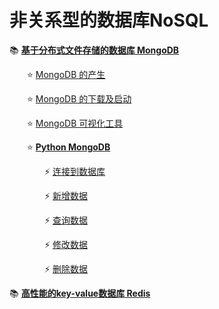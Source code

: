 # 非关系型的数据库NoSQL
  
📚 **[基于分布式文件存储的数据库 MongoDB](#-基于分布式文件存储的数据库-mongoDB)**
  
&emsp;&emsp;⭐ [MongoDB 的产生](#)
  
&emsp;&emsp;⭐ [MongoDB 的下载及启动](#)
  
&emsp;&emsp;⭐ [MongoDB 可视化工具](#)
  
&emsp;&emsp;⭐ **[Python MongoDB](#)**
  
&emsp;&emsp;&emsp;&emsp;⚡ [连接到数据库](#)
  
&emsp;&emsp;&emsp;&emsp;⚡ [新增数据](#)
  
&emsp;&emsp;&emsp;&emsp;⚡ [查询数据](#)
  
&emsp;&emsp;&emsp;&emsp;⚡ [修改数据](#)
  
&emsp;&emsp;&emsp;&emsp;⚡ [删除数据](#)
  
📚 **[高性能的key-value数据库 Redis](#no)**
